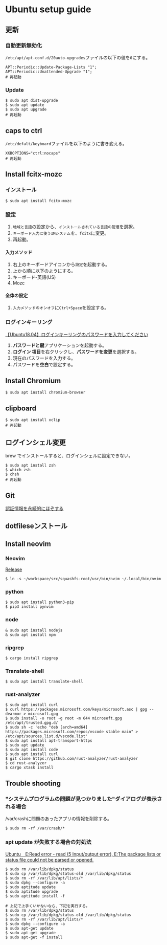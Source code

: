 # Ubuntu setup guide

## 更新
### 自動更新無効化
`/etc/apt/apt.conf.d/20auto-upgrades`ファイルの以下の値を`0`にする。
```
APT::Periodic::Update-Package-Lists "1";
APT::Periodic::Unattended-Upgrade "1";
# 再起動
```
### Update
```
$ sudo apt dist-upgrade
$ sudo apt update
$ sudo apt upgrade
# 再起動
```

## caps to ctrl
`/etc/defalt/keyboard`ファイルを以下のように書き変える。
```
XKBOPTIONS="ctrl:nocaps"
# 再起動
```

## Install fcitx-mozc
### インストール
```
$ sudo apt install fcitx-mozc
```
### 設定
1. `地域と言語`の設定から、`インストールされている言語の管理`を選択。
1. `キーボード入力に使うIMシステム`を、`fcitx`に変更。
1. 再起動。
#### 入力メソッド
1. 右上のキーボードアイコンから`設定`を起動する。
1. 上から順に以下のようにする。
  1. キーボード-英語(US)
  1. Mozc
#### 全体の設定
1. `入力メソッドのオンオフ`に`Ctrl+Space`を設定する。

### ログインキーリング
[【Ubuntu18.04】ログインキーリングのパスワードを入力してください](https://ub.workdesign.jp/install/data1286.html)
1. **パスワードと鍵**アプリケーションを起動する。
2. **ログイン 項目**を右クリックし、**パスワードを変更**を選択する。
3. 現在のパスワードを入力する。
4. パスワードを**空白**で設定する。


## Install Chromium
```
$ sudo apt install chromium-browser
```

## clipboard
```
$ sudo apt install xclip
# 再起動
```

## ログインシェル変更
brew でインストールすると、ログインシェルに設定できない。
```
$ sudo apt install zsh
$ which zsh
$ chsh
# 再起動
```

## Git
[認証情報を永続的にほぞする](https://chaingng.github.io/post/git_save_pw/#credentialhelper%E3%81%AE%E4%BF%9D%E5%AD%98%E3%83%A2%E3%83%BC%E3%83%89)

## dotfileseンストール


## Install neovim
### Neovim
[Release](github.com/neovim/neovim/releases/)
```
$ ln -s ~/workspace/src/squashfs-root/usr/bin/nvim ~/.local/bin/nvim
```
### python
```
$ sudo apt install python3-pip
$ pip3 install pynvim
```
### node
```
& sudo apt install nodejs
& sudo apt install npm
```
### ripgrep
```
$ cargo install ripgrep
```
### Translate-shell
```
$ sudo apt install translate-shell
```
### rust-analyzer
```
$ sudo apt install curl
$ curl https://packages.microsoft.com/keys/microsoft.asc | gpg --dearmor > microsoft.gpg
$ sudo install -o root -g root -m 644 microsoft.gpg /etc/apt/trusted.gpg.d/
$ sudo sh -c 'echo "deb [arch=amd64] https://packages.microsoft.com/repos/vscode stable main" > /etc/apt/sources.list.d/vscode.list'
$ sudo apt install apt-transport-https
$ sudo apt update
$ sudo apt install code
$ sudo apt install curl
$ git clone https://github.com/rust-analyzer/rust-analyzer
$ cd rust-analyzer
$ cargo xtask install
```

## Trouble shooting
### "システムプログラムの問題が見つかりました"ダイアログが表示される場合
/var/crashに問題のあったアプリの情報を削除する。
```
$ sudo rm -rf /var/crash/*
```
### apt update が失敗する場合の対処法
[Ubuntu　E:Read error - read (5 Input/output error), E:The package lists or status file could not be parsed or opened.](http://kurumatorajirou.blogspot.com/2012_09_01_archive.html)
```
$ sudo rm /var/lib/dpkg/status
$ sudo cp /var/lib/dpkg/status-old /var/lib/dpkg/status
$ sudo rm -rf /var/lib/apt/lists/*
$ sudo dpkg --configure -a
$ sudo aptitude update
$ sudo aptitude upgrade
$ sudo aptitude install -f

# 上記で上手くいかないなら、下記を実行する。
$ sudo rm /var/lib/dpkg/status
$ sudo cp /var/lib/dpkg/status-old /var/lib/dpkg/status
$ sudo rm -rf /var/lib/apt/lists/*
$ sudo dpkg --configure -a
$ sudo apt-get update
$ sudo apt-get upgrade
$ sudo apt-get -f install
```
